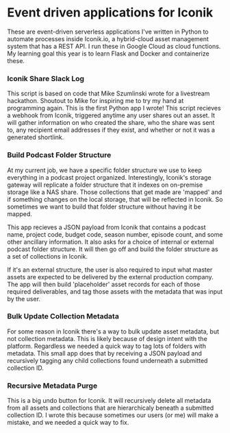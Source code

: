 # Event driven applications for Iconik
These are event-driven serverless applications I've written in Python to automate processes inside Iconik.io, a hybrid-cloud asset management system that has a REST API. I run these in Google Cloud as cloud functions. My learning goal this year is to learn Flask and Docker and containerize these. 

### Iconik Share Slack Log
This script is based on code that Mike Szumlinski wrote for a livestream hackathon. Shoutout to Mike for inspiring me to try my hand at programming again. This is the first Python app I wrote!
This script recieves a webhook from Iconik, triggered anytime any user shares out an asset. It will gather information on who created the share, who the share was sent to, any recipient email addresses if they exist, and whether or not it was a generated shortlink. 

### Build Podcast Folder Structure

At my current job, we have a specific folder structure we use to keep everything in a podcast project organized. Interestingly, Iconik's storage gateway will replicate a folder structure that it indexes on on-premise storage like a NAS share. Those collections that get made are 'mapped' and if something changes on the local storage, that will be reflected in Iconik. So sometimes we want to build that folder structure without having it be mapped. 

This app recieves a JSON payload from Iconik that contains a podcast name, project code, budget code, season number, episode count, and some other ancillary information. It also asks for a choice of internal or external podcast folder structure. It will then go off and build the folder structure as a set of collections in Iconik. 

If it's an external structure, the user is also required to input what master assets are expected to be delivered by the external production company. The app will then build 'placeholder' asset records for each of those required deliverables, and tag those assets with the metadata that was input by the user. 

### Bulk Update Collection Metadata
For some reason in Iconik there's a way to bulk update asset metadata, but not collection metadata. This is likely because of design intent with the platform. Regardless we needed a quick way to tag lots of folders with metadata. This small app does that by receiving a JSON payload and recursively tagging any child collections found underneath a submitted collection ID. 

### Recursive Metadata Purge 
This is a big undo button for Iconik. It will recursively delete all metadata from all assets and collections that are hierarchicaly beneath a submitted collection ID. I wrote this because sometimes our users (or me) will make a mistake, and we needed a quick way to fix. 

